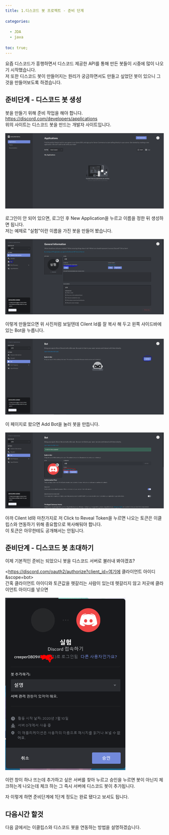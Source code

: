 ```yaml
---
title: 1.디스코드 봇 프로젝트 - 준비 단계

categories:

  - JDA
  - java
  
toc: true;
---
```


요즘 디스코드가 흥행하면서 디스코드 제공한 API를 통해 만든 봇들이 시중에 많이 나오기 시작했습니다.<br/>
저 또한 디스코드 봇이 만들어지는 원리가 궁금하면서도 만들고 싶었던 봇이 있으니 그것을 만들어보도록 하겠습니다.<br/>

## 준비단계 - 디스코드 봇 생성

봇을 만들기 위해 준비 작업을 해야 합니다.<br/>
<https://discord.com/developers/applications><br/>
위의 사이트는 디스코드 봇을 만드는 개발자 사이트입니다.<br/>
<br/>
![디스코드 개발자 사이트](/image/discordbot01-01.PNG "디스코드 개발자 사이트")<br/>
<br/>
로그인이 안 되어 있으면, 로그인 후 New Application을 누르고 이름을 정한 뒤 생성하면 됩니다.<br/>
저는 예제로 "실험"이란 이름을 가진 봇을 만들어 봤습니다.<br/>
<br/>
![디스코드 개발자 사이트](/image/discordbot01-02.PNG "디스코드 개발자 사이트")<br/> 
<br/>
이렇게 만들었으면 위 사진처럼 보일텐데 Cilent Id를 잘 복사 해 두고 왼쪽 사이드바에 있는 Bot을 누릅니다.<br/>
<br/>
![디스코드 개발자 사이트](/image/discordbot01-03.PNG "디스코드 개발자 사이트")<br/>
<br/>
이 페이지로 왔으면 Add Bot을 눌러 봇을 만듭니다.<br/>
<br/>
![디스코드 개발자 사이트](/image/discordbot01-04.PNG "디스코드 개발자 사이트")<br/>
<br/>
아까 Cilent Id와 마찬가지로 저 Click to Reveal Token을 누르면 나오는 토큰은 이클립스와 연동하기 위해 중요함으로 복사해둬야 합니다.<br/>
이 토큰은 아무한테도 공개해서는 안됩니다.<br/>

## 준비단계 - 디스코드 봇 초대하기

이제 기본적인 준비는 되었으니 봇을 디스코드 서버로 불러내 봐야겠죠?

<https://discord.com/oauth2/authorize?client_id=여기에 클라이언트 아이디&scope=bot><br/>
간혹 클라이언트 아이디와 토큰값을 헷갈리는 사람이 있는데 헷갈리지 않고 저곳에 클라이언트 아이디를 넣으면 <br/>
<br/>
![디스코드 개발자 사이트](/image/discordbot01-05.PNG "디스코드 개발자 사이트")<br/>
<br/>
이런 창이 하나 뜨는데 추가하고 싶은 서버를 찾아 누르고 승인을 누르면 봇이 아닌지 체크하는게 나오는데 체크 하는 그 즉시 서버에 디스코드 봇이 추가됩니다.<br/>

자 이렇게 하면 준비단계에 1단계 정도는 완료 됐다고 보셔도 됩니다. <br/>
## 다음시간 할것
다음 글에서는 이클립스와 디스코드 봇을 연동하는 방법을 설명하겠습니다.
